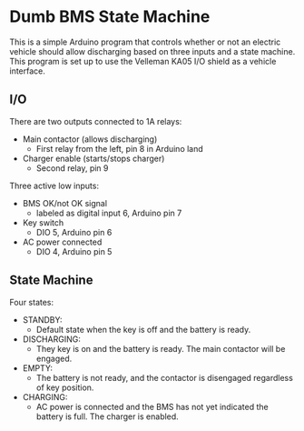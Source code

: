 # Dumb BMS State Machine
This is a simple Arduino program that controls whether or not an electric vehicle should allow discharging based on three inputs and a state machine. This program is set up to use the Velleman KA05 I/O shield as a vehicle interface.

## I/O
There are two outputs connected to 1A relays:
* Main contactor (allows discharging)
  * First relay from the left, pin 8 in Arduino land
* Charger enable (starts/stops charger)
  * Second relay, pin 9

Three active low inputs:
* BMS OK/not OK signal
  * labeled as digital input 6, Arduino pin 7
* Key switch
  * DIO 5, Arduino pin 6
* AC power connected
  * DIO 4, Arduino pin 5

## State Machine
Four states:
* STANDBY:
  * Default state when the key is off and the battery is ready.
* DISCHARGING:
  * They key is on and the battery is ready. The main contactor will be engaged.
* EMPTY:
  * The battery is not ready, and the contactor is disengaged regardless of key position.
* CHARGING:
  * AC power is connected and the BMS has not yet indicated the battery is full. The charger is enabled.
